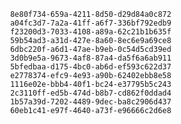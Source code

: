 
                8e80f734-659a-4211-8d50-d29d84a0c872
                a04fc3d7-7a2a-41ff-a6f7-336bf792edb9
                f23200d3-7033-4108-a89a-62c21b1b635f
                59b54ad3-a31d-427e-8a60-8ec6e9a69ce8
                6dbc220f-a6d1-47ae-b9eb-0c54d5cd39ed
                3d0b9e5a-9673-4af8-87a4-da5f6a6ab911
                5bfedbaa-d175-4bc0-ab6d-ef593c622d37
                e2778374-efc9-4e93-a90b-62402ebb8e58
                1116e02e-bbb4-40f1-bc24-e37795b5c243
                2c3110ff-ed5b-474d-b8b7-cd862f0ddad4
                1b57a39d-7202-4489-9dec-ba8c2906d437
                60eb1c41-e97f-4640-a73f-e96666c2d6e8
                